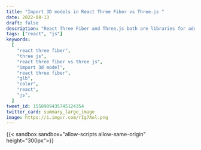 ```yaml
---
title: "Import 3D models in React Three Fiber vs Three.js "
date: 2022-08-13
draft: false
description: "React Three Fiber and Three.js both are libraries for adding 3D elements on the web. What are the differences? How to import a 3D model in React Three Fiber vs Three.js? How to change the color of a GLB oject?"
tags: ["react", "js"]
keywords:
  [
    "react three fiber",
    "three js",
    "react three fiber vs three js",
    "import 3d model",
    "react three fiber",
    "glb",
    "color",
    "react",
    "js",
  ]
tweet_id: 1558909435745124354
twitter_card: summary_large_image
image: https://i.imgur.com/rIg7Aol.png
---
```


{{< sandbox sandbox="allow-scripts allow-same-origin" height="300px">}}

<html>
  <head>
    <style>
      * {
          margin: 0;
          padding: 0;
      }

      html,
      body {
          overflow: hidden;
      }

      .webgl {
          position: fixed;
          top: 0;
          left: 0;
          outline: none;
      }
    </style>

  </head>
  <body>
    <canvas class="webgl"></canvas>
    <script async src="https://unpkg.com/es-module-shims@1.3.6/dist/es-module-shims.js"></script>
    <script type="importmap">
      {
        "imports": {
          "three": "https://unpkg.com/three/build/three.module.js"
        }
      }
    </script>
    <script type="module">
      import * as THREE from 'three';
      import { OrbitControls } from 'https://unpkg.com/three/examples/jsm/controls/OrbitControls.js';
      import { GLTFLoader } from 'https://unpkg.com/three/examples/jsm/loaders/GLTFLoader.js';
      const canvas = document.querySelector('canvas.webgl')
      const scene = new THREE.Scene();
      scene.background = new THREE.Color(0x121212);
      const sizes = {
          width: window.innerWidth,
          height: window.innerHeight
      }
      window.addEventListener('resize', () => {
          sizes.width = window.innerWidth
          sizes.height = window.innerHeight
          camera.aspect = sizes.width / sizes.height
          camera.updateProjectionMatrix()
          renderer.setSize(sizes.width, sizes.height)
          renderer.setPixelRatio(Math.min(window.devicePixelRatio, 2))
      })
      const light = new THREE.AmbientLight( 0x404040, 2 ); // soft white light
      scene.add( light );
      const directionalLight = new THREE.DirectionalLight( 0xffffff, 1 );
      scene.add( directionalLight );
      const camera = new THREE.PerspectiveCamera( 45, sizes.width / sizes.height, 1, 1000 );
      camera.position.x = 1
      camera.position.y = 1
      camera.position.z = 7
      scene.add(camera)
      const renderer = new THREE.WebGLRenderer({
          canvas: canvas,
          antialias: true,
      })
      renderer.setSize(sizes.width, sizes.height)
      renderer.setPixelRatio(Math.min(window.devicePixelRatio, 2))
      const controls = new OrbitControls( camera, renderer.domElement );
      controls.enableDamping = true
      const loader = new GLTFLoader();
      loader.load( '/models/capybara.glb', function ( gltf ) {
        const capy = gltf.scene;
        var newMaterial = new THREE.MeshPhysicalMaterial({color: 0xbf743d});
        capy.traverse((o) => {
          if (o.isMesh) {
            o.material = newMaterial
          }
        });
        scene.add( capy );
        capy.position.set(0, 0.35, 0);
      }, undefined, function ( error ) {
        console.error( error );
      } );
      const clock = new THREE.Clock()
      let lastElapsedTime = 0
      const tick = () => {
          const elapsedTime = clock.getElapsedTime()
          const deltaTime = elapsedTime - lastElapsedTime
          lastElapsedTime = elapsedTime
          controls.update()
          renderer.render(scene, camera)
          window.requestAnimationFrame(tick)
      }
      tick()
    </script>

  </body>
</html>

{{</ sandbox >}}

## What is React Three Fiber?

React Three Fiber is a new React renderer for [Three.js](https://threejs.org/), it's an **abstraction layer on top of Three.js**, so you can use Three.js without having to worry about the underlying implementation.

## Base application

### Three.js

Here is a simple bare Three.js template to get your started:

You can also see clone this template from [here](https://github.com/brunosimon/threejs-template-simple)

```html
<!-- index.html -->
<html>
  <head>
    <style>
      * {
          margin: 0;
          padding: 0;
      }

      html,
      body {
          overflow: hidden;
      }

      .webgl {
          position: fixed;
          top: 0;
          left: 0;
          outline: none;
      }
    </style>

  </head>
  <body>
    <canvas class="webgl"></canvas>
    <script async src="https://unpkg.com/es-module-shims@1.3.6/dist/es-module-shims.js"></script>
    <script type="importmap">
      {
        "imports": {
          "three": "https://unpkg.com/three/build/three.module.js"
        }
      }
    </script>
    <script type="module" src="main.js">
  </body>
</html>
```

```js
import * as THREE from "three";
import { OrbitControls } from "three/examples/jsm/controls/OrbitControls.js";

const canvas = document.querySelector("canvas.webgl");
// Scene
const scene = new THREE.Scene();

const sizes = {
  width: window.innerWidth,
  height: window.innerHeight,
};

window.addEventListener("resize", () => {
  // Update sizes
  sizes.width = window.innerWidth;
  sizes.height = window.innerHeight;

  // Update camera
  camera.aspect = sizes.width / sizes.height;
  camera.updateProjectionMatrix();

  // Update renderer
  renderer.setSize(sizes.width, sizes.height);
  renderer.setPixelRatio(Math.min(window.devicePixelRatio, 2));
});

const camera = new THREE.PerspectiveCamera(
  75,
  sizes.width / sizes.height,
  0.1,
  100
);
camera.position.x = 1;
camera.position.y = 1;
camera.position.z = 1;
scene.add(camera);

// Controls
const controls = new OrbitControls(camera, canvas);
controls.enableDamping = true;

// Lights
const light = new THREE.AmbientLight(0x404040, 2); // soft white light
scene.add(light);

const directionalLight = new THREE.DirectionalLight(0xffffff, 1);
scene.add(directionalLight);

// Renderer
const renderer = new THREE.WebGLRenderer({
  canvas: canvas,
  antialias: true,
});
renderer.setSize(sizes.width, sizes.height);
renderer.setPixelRatio(Math.min(window.devicePixelRatio, 2));

// Animate
const clock = new THREE.Clock();
let lastElapsedTime = 0;

const tick = () => {
  const elapsedTime = clock.getElapsedTime();
  const deltaTime = elapsedTime - lastElapsedTime;
  lastElapsedTime = elapsedTime;

  // Update controls
  controls.update();

  // Render
  renderer.render(scene, camera);

  // Call tick again on the next frame
  window.requestAnimationFrame(tick);
};

tick();
```

### In React Three Fiber

Which is basically the same as doing this in React Three Fiber, as you can see it's really abstracted away from Three.js:

```jsx
import { OrbitControls } from "@react-three/drei";
import { Canvas } from "@react-three/fiber";

export default function App() {
  return (
    <div className="App">
      <Canvas camera={{ position: [0, 0, 10], fov: 55 }}>
        <ambientLight intensity={0.6} />
        <pointLight position={[10, 10, 10]} />
        <OrbitControls />
      </Canvas>
    </div>
  );
}
```

## Import 3D model

You can download the capybara 3D model i'm using for this tutorial [here](https://gabriellazcano.com/models/capybara.glb)

It's a GLB file so you will have to use the GLTFLoader to load it. There's many other loaders for [different file types](https://docs.pmnd.rs/react-three-fiber/tutorials/loading-models), but the GLTFLoader is the most common one.

### In Three.js

```js
// Import GLTFLoader from unpkg
import { GLTFLoader } from "https://unpkg.com/three/examples/jsm/loaders/GLTFLoader.js";

const loader = new GLTFLoader();
loader.load(
  "/models/capybara.glb", // load the model
  function (gltf) {
    const capy = gltf.scene;

    // change the color of the model
    var newMaterial = new THREE.MeshPhysicalMaterial({ color: 0xbf743d });
    capy.traverse((o) => {
      if (!o.isMesh) return;

      o.material = newMaterial;
    });

    // add capybara to the scene
    scene.add(capy);
  },
  undefined,
  function (error) {
    // handle errors
    console.error(error);
  }
);
```

### In React Three Fiber

```jsx
import { useLoader } from "@react-three/fiber";
import { Suspense, useMemo } from "react";
import { GLTFLoader } from "three/examples/jsm/loaders/GLTFLoader";

export default function Capybara() {
  const { materials, scene } = useLoader(
    GLTFLoader,
    "https://gabriellazcano.com/models/capybara.glb"
  ); // load the model

  useMemo(() => {
    for (const material in materials) {
      // iterate the materials
      if (Object.prototype.hasOwnProperty.call(materials, material)) {
        // change the color of all the materials (there's only one in this model)
        materials[material].color.set("#bb6f3e");
        // you can also change the color of a specific material if you know the name of the material
      }
    }
  }, [materials]);

  // return the primitive with our scene and changed materials
  return <primitive object={scene} />;
}
```

Simply import the component and render it in the scene wrapped with a Suspense component.

```jsx
import Capybara from "../Capybara";

export default function App() {
  return (
    <div className="App">
      <Canvas camera={{ position: [0, 0, 10], fov: 55 }}>
        <ambientLight intensity={0.6} />
        <pointLight position={[10, 10, 10]} />

        <Suspense fallback={null}>
          <Capybara />
        </Suspense>

        <OrbitControls />
      </Canvas>
    </div>
  );
}
```

## Conclusion

It's really really easy to use React Three Fiber, it manages most of the things for you. However a knowledge of Three.js is somewhat required to use React Three Fiber as some documentation and functions are written in Three.js. I would encourage you to **learn both at the same time** and test your knowledge.

## Thanks for reading, let’s connect

Thanks for reading my blog. Feel free to reach out to me if you have any questions or want to connect. You can also make a pull request if you want to improve the article :)))
